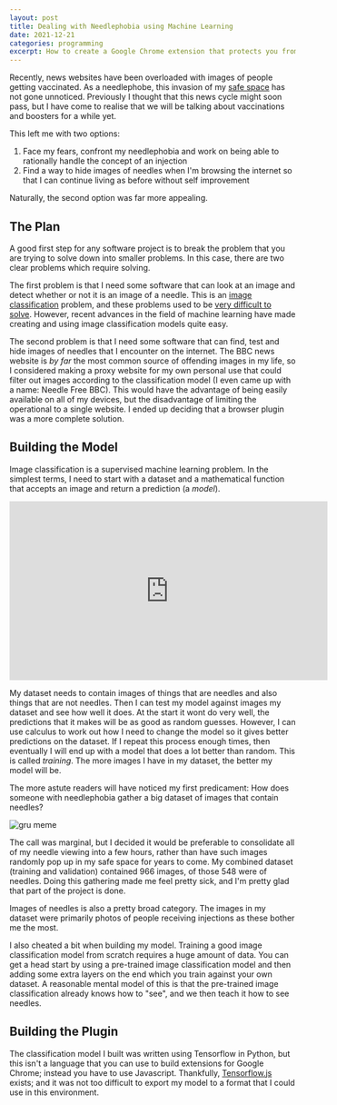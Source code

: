 ```yaml
---
layout: post
title: Dealing with Needlephobia using Machine Learning
date: 2021-12-21
categories: programming
excerpt: How to create a Google Chrome extension that protects you from pictures of needles on the internet.
---
```


Recently, news websites have been overloaded with images of people getting vaccinated. As a needlephobe, this invasion of my [safe space](https://www.youtube.com/watch?v=sXQkXXBqj_U) has not gone unnoticed. Previously I thought that this news cycle might soon pass, but I have come to realise that we will be talking about vaccinations and boosters for a while yet.

This left me with two options:

1. Face my fears, confront my needlephobia and work on being able to rationally handle the concept of an injection
2. Find a way to hide images of needles when I'm browsing the internet so that I can continue living as before without self improvement

Naturally, the second option was far more appealing.

## The Plan

A good first step for any software project is to break the problem that you are trying to solve down into smaller problems. In this case, there are two clear problems which require solving.

The first problem is that I need some software that can look at an image and detect whether or not it is an image of a needle. This is an [image classification](https://cs231n.github.io/classification/) problem, and these problems used to be [very difficult to solve](https://xkcd.com/1425/). However, recent advances in the field of machine learning have made creating and using image classification models quite easy.

The second problem is that I need some software that can find, test and hide images of needles that I encounter on the internet. The BBC news website is _by far_ the most common source of offending images in my life, so I considered making a proxy website for my own personal use that could filter out images according to the classification model (I even came up with a name: Needle Free BBC). This would have the advantage of being easily available on all of my devices, but the disadvantage of limiting the operational to a single website. I ended up deciding that a browser plugin was a more complete solution.

## Building the Model

Image classification is a supervised machine learning problem. In the simplest terms, I need to start with a dataset and a mathematical function that accepts an image and return a prediction (a _model_).

<iframe width="560" height="315" src="https://www.youtube.com/embed/R9OHn5ZF4Uo" title="YouTube video player" frameborder="0" allow="accelerometer; autoplay; clipboard-write; encrypted-media; gyroscope; picture-in-picture" allowfullscreen></iframe>

My dataset needs to contain images of things that are needles and also things that are not needles. Then I can test my model against images my dataset and see how well it does. At the start it wont do very well, the predictions that it makes will be as good as random guesses. However, I can use calculus to work out how I need to change the model so it gives better predictions on the dataset. If I repeat this process enough times, then eventually I will end up with a model that does a lot better than random. This is called _training_. The more images I have in my dataset, the better my model will be.

The more astute readers will have noticed my first predicament: How does someone with needlephobia gather a big dataset of images that contain needles?

![gru meme](https://i.imgflip.com/5yofow.jpg)

The call was marginal, but I decided it would be preferable to consolidate all of my needle viewing into a few hours, rather than have such images randomly pop up in my safe space for years to come. My combined dataset (training and validation) contained 966 images, of those 548 were of needles. Doing this gathering made me feel pretty sick, and I'm pretty glad that part of the project is done.

Images of needles is also a pretty broad category. The images in my dataset were primarily photos of people receiving injections as these bother me the most.

I also cheated a bit when building my model. Training a good image classification model from scratch requires a huge amount of data. You can get a head start by using a pre-trained image classification model and then adding some extra layers on the end which you train against your own dataset. A reasonable mental model of this is that the pre-trained image classification already knows how to "see", and we then teach it how to see needles.

## Building the Plugin

The classification model I built was written using Tensorflow in Python, but this isn't a language that you can use to build extensions for Google Chrome; instead you have to use Javascript. Thankfully, [Tensorflow.js](https://www.tensorflow.org/js) exists; and it was not too difficult to export my model to a format that I could use in this environment.
